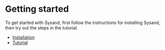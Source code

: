 # Getting started

To get started with Sysand, first follow the instructions for installing Sysand,
then try out the steps in the tutorial.

- [Installation](getting_started/installation.md)
- [Tutorial](getting_started/tutorial.md)
